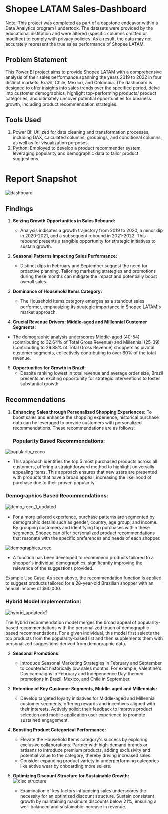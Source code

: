 # Shopee LATAM Sales-Dashboard

Note: This project was completed as part of a capstone endeavor within a Data Analytics program I undertook. The datasets were provided by the educational institution and were altered (specific columns omitted or modified) to comply with privacy policies. As a result, the data may not accurately represent the true sales performance of Shopee LATAM.

## Problem Statement

This Power BI project aims to provide Shopee LATAM with a comprehensive analysis of their sales performance spanning the years 2019 to 2022 in four distinct markets: Brazil, Chile, Mexico, and Colombia. The dashboard is designed to offer insights into sales trends over the specified period, delve into customer demographics, highlight top-performing products/ product categories, and ultimately uncover potential opportunities for business growth, including product recommendation strategies.

## Tools Used
1. Power BI: Utilized for data cleaning and transformation processes, including DAX, calculated columns, groupings, and conditional columns, as well as for visualization purposes.
2. Python: Employed to develop a product recommender system, leveraging popularity and demographic data to tailor product suggestions.

 # Report Snapshot
 
![dashboard](https://github.com/Pearlyn-B/portfolio/assets/80374547/768e8ac3-0e78-4d16-87c1-097268b0cb82)


## Findings

1. **Seizing Growth Opportunities in Sales Rebound:**
   - Analysis indicates a growth trajectory from 2019 to 2020, a minor dip in 2020-2021, and a subsequent rebound in 2021-2022. This rebound presents a tangible opportunity for strategic initiatives to sustain growth.

2. **Seasonal Patterns Impacting Sales Performance:**
   - Distinct dips in February and September suggest the need for proactive planning. Tailoring marketing strategies and promotions during these months can mitigate the impact and potentially boost overall sales.

3. **Dominance of Household Items Category:**
   - The Household Items category emerges as a standout sales performer, emphasizing its strategic importance in Shopee LATAM's market approach.

4. **Crucial Revenue Drivers: Middle-aged and Millennial Customer Segments:**
-  The demographic analysis underscores Middle-aged (40-54) (contributing to 32.64% of Total Gross Revenue) and Millennial (25-39) (contributing to 29.88% of Total Gross Revenue) shoppers as pivotal customer segments, collectively contributing to over 60% of the total revenue.

5. **Opportunities for Growth in Brazil:**
   - Despite ranking lowest in total revenue and average order size, Brazil presents an exciting opportunity for strategic interventions to foster substantial growth.

## Recommendations

1. **Enhancing Sales through Personalized Shopping Experiences:**
To boost sales and enhance the shopping experience, historical purchase data can be leveraged to provide customers with personalized recommendations. These recommendations are as follows:

   ### Popularity Based Recommendations:
  ![popularity_recco](https://github.com/Pearlyn-B/portfolio/assets/80374547/9e9a6505-b73b-4a28-ac6a-b9f1e353d503)

   -  This approach identifies the top 5 most purchased products across all customers, offering a straightforward method to highlight universally appealing items. This approach ensures that new users are presented with products that have a broad appeal, increasing the likelihood of purchase due to their proven popularity.
   
   ### Demographics Based Recommendations:
![demo_reco_1_updated](https://github.com/Pearlyn-B/portfolio/assets/80374547/b68fe1c1-d7a1-49a6-a34b-f69c5f6ab6e6)

   - For a more tailored experience, purchase patterns are segmented by demographic details such as gender, country, age group, and income. By grouping customers and identifying top purchases within these segments, Shopee can offer personalized product recommendations that resonate with the specific preferences and needs of each shopper.
      
![demographics_reco](https://github.com/Pearlyn-B/portfolio/assets/80374547/72880af1-0bf8-4070-9c85-bd26cd071e27)
   - A function has been developed to recommend products tailored to a shopper's individual demographics, significantly improving the relevance of the suggestions provided.

Example Use Case:
As seen above, the recommendation function is applied to suggest products tailored for a 28-year-old Brazilian shopper with an annual income of $60,000.

   ### Hybrid Model Implementation:
![hybrid_updatedx2](https://github.com/Pearlyn-B/portfolio/assets/80374547/750ab91d-93b4-4cbc-b255-c5a4830ad79d)

The hybrid recommendation model merges the broad appeal of popularity-based recommendations with the personalized touch of demographic-based recommendations. For a given individual, this model first selects the top products from the popularity-based list and then supplements them with personalized suggestions derived from demographic data.

2. **Seasonal Promotions:**
   - Introduce Seasonal Marketing Strategies in February and September to counteract historically low sales months. For example, Valentine's Day campaigns in February and Independence Day-themed promotions in Brazil, Mexico, and Chile in September.

3. **Retention of Key Customer Segments, Middle-aged and Millennials:**
   - Develop targeted loyalty initiatives for Middle-aged and Millennial customer segments, offering rewards and incentives aligned with their interests. Actively solicit their feedback to improve product selection and mobile application user experience to promote sustained engagement.

4. **Boosting Product Categorical Performance:**
   - Elevate the Household Items category's success by exploring exclusive collaborations. Partner with high-demand brands or artisans to introduce premium products, adding exclusivity and potential value to the category, thereby driving increased sales.
   - Consider expanding product variety in underperforming categories like active wear by onboarding more sellers.

5. **Optimizing Discount Structure for Sustainable Growth:**
 ![disc structure](https://github.com/Pearlyn-B/da-portfolio/assets/80374547/b8cb999f-7698-4665-9fdc-b5b4b4cff71f)
   - Examination of key factors influencing sales underscores the necessity for an optimized discount structure. Sustain consistent growth by maintaining maximum discounts below 21%, ensuring a well-balanced and sustainable increase in revenue.
